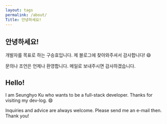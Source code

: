 ```yaml
---
layout: tags
permalink: /about/
Title: 안녕하세요!
---
```

## 안녕하세요!

개발자를 목표로 하는 구승효입니다.
제 블로그에 찾아와주셔서 감사합니다! :smile:

문의나 조언은 언제나 환영합니다.
메일로 보내주시면 감사하겠습니다.


## Hello!

I am Seunghyo Ku who wants to be a full-stack developer.
Thanks for visiting my dev-log. :smile:

Inquiries and advice are always welcome.
Please send me an e-mail then.
Thank you!
